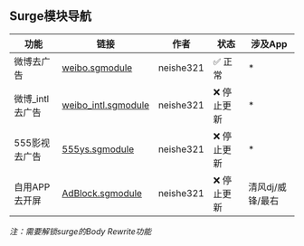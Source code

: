 ## Surge模块导航

| 功能           | 链接                                                                                             | 作者       | 状态     | 涉及App                |
|----------------|--------------------------------------------------------------------------------------------------|------------|----------|------------------------|
| 微博去广告     | [weibo.sgmodule](https://raw.githubusercontent.com/neishe321/My_Scripts/refs/heads/main/Surge/Module/weibo.sgmodule) | neishe321  | ✅ 正常  | *                      |
| 微博_intl去广告| [weibo_intl.sgmodule](https://raw.githubusercontent.com/neishe321/My_Scripts/refs/heads/main/Surge/Module/weibo_intl.sgmodule) | neishe321  | ❌ 停止更新  | *                      |
| 555影视去广告  | [555ys.sgmodule](https://raw.githubusercontent.com/neishe321/My_Scripts/refs/heads/main/Surge/Module/555ys.sgmodule) | neishe321  | ❌ 停止更新 | *                      |
| 自用APP去开屏  | [AdBlock.sgmodule](https://raw.githubusercontent.com/neishe321/My_Scripts/refs/heads/main/Surge/Module/AdBlock.sgmodule) | neishe321  | ❌ 停止更新  | 清风dj/威锋/最右        |

*注：需要解锁surge的Body Rewrite功能*

